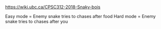 https://wiki.ubc.ca/CPSC312-2018-Snaky-bois

Easy mode = Enemy snake tries to chases after food
Hard mode = Enemy snake tries to chases after you
